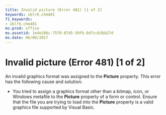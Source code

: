 ```yaml
---
title: Invalid picture (Error 481) [1 of 2]
keywords: vblr6.chm481
f1_keywords:
- vblr6.chm481
ms.prod: office
ms.assetid: 1e4e286c-75f0-87d5-50fb-8d7ccb3bb27d
ms.date: 06/08/2017
---
```



# Invalid picture (Error 481) [1 of 2]

An invalid graphics format was assigned to the **Picture** property. This error has the following cause and solution:



- You tried to assign a graphics format other than a bitmap, icon, or Windows metafile to the **Picture** property of a form or control. Ensure that the file you are trying to load into the **Picture** property is a valid graphics file supported by Visual Basic.
    


